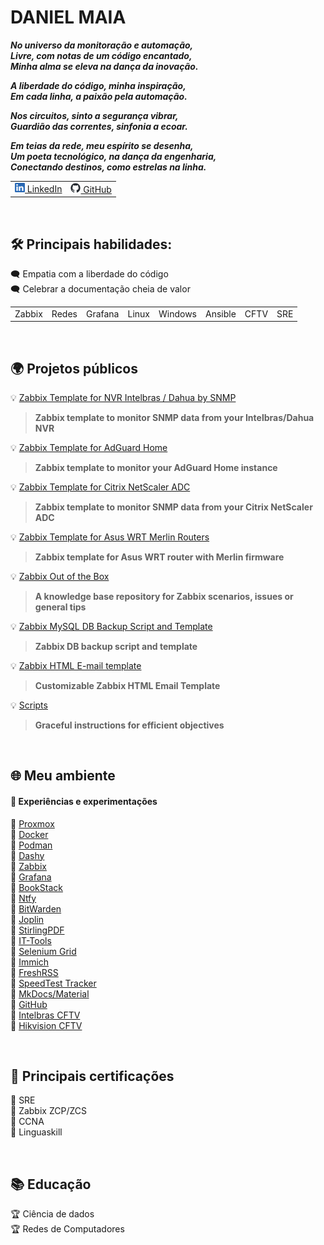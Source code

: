 # DANIEL MAIA

_**No universo da monitoração e automação, \
Livre, com notas de um código encantado, \
Minha alma se eleva na dança da inovação.**_

_**A liberdade do código, minha inspiração, \
Em cada linha, a paixão pela automação.**_

_**Nos circuitos, sinto a segurança vibrar, \
Guardião das correntes, sinfonia a ecoar.**_

_**Em teias da rede, meu espírito se desenha, \
Um poeta tecnológico, na dança da engenharia, \
Conectando destinos, como estrelas na linha.**_

<table>
  <tr>
    <td><a href="https://www.linkedin.com/in/daniel-maia-6aaaa622a"><img src="./image/in.png"> LinkedIn</a></td>
    <td><a href="https://github.com/diasdmhub"><img src="./image/gh.png"> GitHub</a></td>
  </tr>
</table>

<BR>

## 🛠️ Principais habilidades:

🗨️ Empatia com a liberdade do código \
🗨️ Celebrar a documentação cheia de valor

<table>
  <tr>
    <td>Zabbix</td>
    <td>Redes</td>
    <td>Grafana</td>
    <td>Linux</td>
    <td>Windows</td>
    <td>Ansible</td>
    <td>CFTV</td>
    <td>SRE</td>
  </tr>
</table>

<BR>

## 🌍 Projetos públicos

💡 [Zabbix Template for NVR Intelbras / Dahua by SNMP](https://diasdmhub.github.io/Intelbras_NVR_Zabbix_Template)
> **Zabbix template to monitor SNMP data from your Intelbras/Dahua NVR**

💡 [Zabbix Template for AdGuard Home](https://github.com/diasdmhub/AdGuard_Home_Zabbix_Template)
> **Zabbix template to monitor your AdGuard Home instance**

💡 [Zabbix Template for Citrix NetScaler ADC](https://github.com/diasdmhub/Citrix_NetScaler_ADC_Zabbix_Template)
> **Zabbix template to monitor SNMP data from your Citrix NetScaler ADC**

💡 [Zabbix Template for Asus WRT Merlin Routers](https://github.com/diasdmhub/Asus_Merlin_Zabbix_Template)
> **Zabbix template for Asus WRT router with Merlin firmware**

💡 [Zabbix Out of the Box](https://github.com/diasdmhub/Zabbix_Out_of_The_Box)
> **A knowledge base repository for Zabbix scenarios, issues or general tips**

💡 [Zabbix MySQL DB Backup Script and Template](https://github.com/diasdmhub/zabbix_db_backup)
> **Zabbix DB backup script and template**

💡 [Zabbix HTML E-mail template](https://github.com/diasdmhub/Zabbix_Html_E-mail_Template)
> **Customizable Zabbix HTML Email Template**

💡 [Scripts](https://diasdmhub.github.io/scripts/)
> **Graceful instructions for efficient objectives**

<BR>

## 🌐 Meu ambiente

#### 🧳 Experiências e experimentações

🌟 [Proxmox](https://www.proxmox.com/) \
🌟 [Docker](https://www.docker.com/) \
🌟 [Podman](https://podman.io/) \
🌟 [Dashy](https://github.com/Lissy93/dashy) \
🌟 [Zabbix](https://www.zabbix.com/) \
🌟 [Grafana](https://grafana.com/) \
🌟 [BookStack](https://www.bookstackapp.com/) \
🌟 [Ntfy](https://ntfy.sh/) \
🌟 [BitWarden](https://bitwarden.com/) \
🌟 [Joplin](https://joplinapp.org/) \
🌟 [StirlingPDF](https://www.stirlingpdf.com/) \
🌟 [IT-Tools](https://it-tools.tech/) \
🌟 [Selenium Grid](https://www.selenium.dev/documentation/grid/) \
🌟 [Immich](https://immich.app/) \
🌟 [FreshRSS](https://www.freshrss.org/) \
🌟 [SpeedTest Tracker](https://speedtest-tracker.dev/) \
🌟 [MkDocs/Material](https://www.mkdocs.org/) \
🌟 [GitHub](https://github.com/) \
🌟 [Intelbras CFTV](https://www.intelbras.com) \
🌟 [Hikvision CFTV](https://www.hikvision.com/)

<BR>

## 📜 Principais certificações

🏅 SRE \
🏅 Zabbix ZCP/ZCS \
🏅 CCNA \
🏅 Linguaskill

<BR>

## 📚 Educação

🏆 Ciência de dados \
🏆 Redes de Computadores